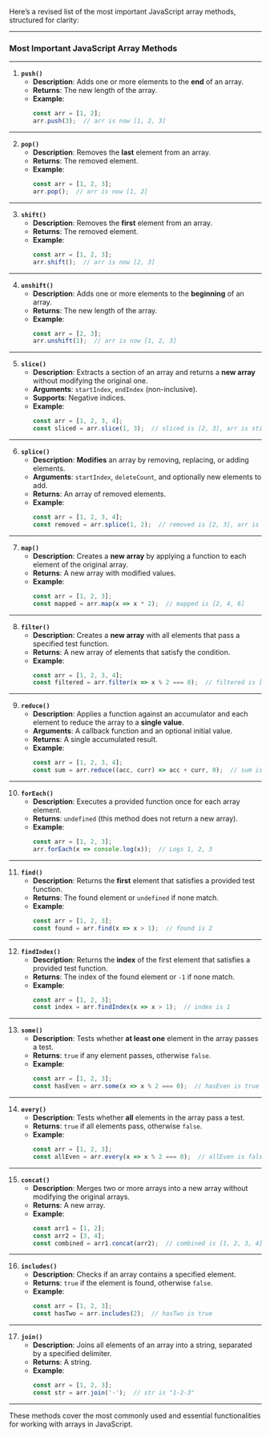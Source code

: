 Here’s a revised list of the most important JavaScript array methods, structured for clarity:

---

### **Most Important JavaScript Array Methods**

---

1. **`push()`**
   - **Description**: Adds one or more elements to the **end** of an array.
   - **Returns**: The new length of the array.
   - **Example**:
     ```javascript
     const arr = [1, 2];
     arr.push(3);  // arr is now [1, 2, 3]
     ```

---

2. **`pop()`**
   - **Description**: Removes the **last** element from an array.
   - **Returns**: The removed element.
   - **Example**:
     ```javascript
     const arr = [1, 2, 3];
     arr.pop();  // arr is now [1, 2]
     ```

---

3. **`shift()`**
   - **Description**: Removes the **first** element from an array.
   - **Returns**: The removed element.
   - **Example**:
     ```javascript
     const arr = [1, 2, 3];
     arr.shift();  // arr is now [2, 3]
     ```

---

4. **`unshift()`**
   - **Description**: Adds one or more elements to the **beginning** of an array.
   - **Returns**: The new length of the array.
   - **Example**:
     ```javascript
     const arr = [2, 3];
     arr.unshift(1);  // arr is now [1, 2, 3]
     ```

---

5. **`slice()`**
   - **Description**: Extracts a section of an array and returns a **new array** without modifying the original one.
   - **Arguments**: `startIndex`, `endIndex` (non-inclusive).
   - **Supports**: Negative indices.
   - **Example**:
     ```javascript
     const arr = [1, 2, 3, 4];
     const sliced = arr.slice(1, 3);  // sliced is [2, 3], arr is still [1, 2, 3, 4]
     ```

---

6. **`splice()`**
   - **Description**: **Modifies** an array by removing, replacing, or adding elements.
   - **Arguments**: `startIndex`, `deleteCount`, and optionally new elements to add.
   - **Returns**: An array of removed elements.
   - **Example**:
     ```javascript
     const arr = [1, 2, 3, 4];
     const removed = arr.splice(1, 2);  // removed is [2, 3], arr is now [1, 4]
     ```

---

7. **`map()`**
   - **Description**: Creates a **new array** by applying a function to each element of the original array.
   - **Returns**: A new array with modified values.
   - **Example**:
     ```javascript
     const arr = [1, 2, 3];
     const mapped = arr.map(x => x * 2);  // mapped is [2, 4, 6]
     ```

---

8. **`filter()`**
   - **Description**: Creates a **new array** with all elements that pass a specified test function.
   - **Returns**: A new array of elements that satisfy the condition.
   - **Example**:
     ```javascript
     const arr = [1, 2, 3, 4];
     const filtered = arr.filter(x => x % 2 === 0);  // filtered is [2, 4]
     ```

---

9. **`reduce()`**
   - **Description**: Applies a function against an accumulator and each element to reduce the array to a **single value**.
   - **Arguments**: A callback function and an optional initial value.
   - **Returns**: A single accumulated result.
   - **Example**:
     ```javascript
     const arr = [1, 2, 3, 4];
     const sum = arr.reduce((acc, curr) => acc + curr, 0);  // sum is 10
     ```

---

10. **`forEach()`**
    - **Description**: Executes a provided function once for each array element.
    - **Returns**: `undefined` (this method does not return a new array).
    - **Example**:
      ```javascript
      const arr = [1, 2, 3];
      arr.forEach(x => console.log(x));  // Logs 1, 2, 3
      ```

---

11. **`find()`**
    - **Description**: Returns the **first** element that satisfies a provided test function.
    - **Returns**: The found element or `undefined` if none match.
    - **Example**:
      ```javascript
      const arr = [1, 2, 3];
      const found = arr.find(x => x > 1);  // found is 2
      ```

---

12. **`findIndex()`**
    - **Description**: Returns the **index** of the first element that satisfies a provided test function.
    - **Returns**: The index of the found element or `-1` if none match.
    - **Example**:
      ```javascript
      const arr = [1, 2, 3];
      const index = arr.findIndex(x => x > 1);  // index is 1
      ```

---

13. **`some()`**
    - **Description**: Tests whether **at least one** element in the array passes a test.
    - **Returns**: `true` if any element passes, otherwise `false`.
    - **Example**:
      ```javascript
      const arr = [1, 2, 3];
      const hasEven = arr.some(x => x % 2 === 0);  // hasEven is true
      ```

---

14. **`every()`**
    - **Description**: Tests whether **all** elements in the array pass a test.
    - **Returns**: `true` if all elements pass, otherwise `false`.
    - **Example**:
      ```javascript
      const arr = [1, 2, 3];
      const allEven = arr.every(x => x % 2 === 0);  // allEven is false
      ```

---

15. **`concat()`**
    - **Description**: Merges two or more arrays into a new array without modifying the original arrays.
    - **Returns**: A new array.
    - **Example**:
      ```javascript
      const arr1 = [1, 2];
      const arr2 = [3, 4];
      const combined = arr1.concat(arr2);  // combined is [1, 2, 3, 4]
      ```

---

16. **`includes()`**
    - **Description**: Checks if an array contains a specified element.
    - **Returns**: `true` if the element is found, otherwise `false`.
    - **Example**:
      ```javascript
      const arr = [1, 2, 3];
      const hasTwo = arr.includes(2);  // hasTwo is true
      ```

---

17. **`join()`**
    - **Description**: Joins all elements of an array into a string, separated by a specified delimiter.
    - **Returns**: A string.
    - **Example**:
      ```javascript
      const arr = [1, 2, 3];
      const str = arr.join('-');  // str is "1-2-3"
      ```

---

These methods cover the most commonly used and essential functionalities for working with arrays in JavaScript.